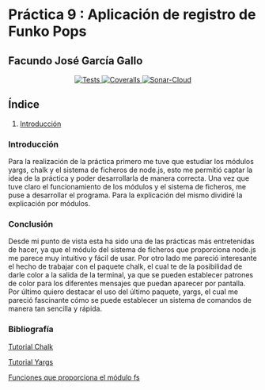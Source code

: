 # Práctica 9 : Aplicación de registro de Funko Pops

## Facundo José García Gallo


<p align="center">
  <a href="https://github.com/ULL-ESIT-INF-DSI-2223/ull-esit-inf-dsi-22-23-prct09-funko-app-facu2002/actions/workflows/node.js.yml">
    <img alt="Tests" src="https://github.com/ULL-ESIT-INF-DSI-2223/ull-esit-inf-dsi-22-23-prct09-funko-app-facu2002/actions/workflows/node.js.yml/badge.svg">
  </a>
  <a href="https://github.com/ULL-ESIT-INF-DSI-2223/ull-esit-inf-dsi-22-23-prct09-funko-app-facu2002/actions/workflows/coveralls.yml">
    <img alt="Coveralls" src="https://github.com/ULL-ESIT-INF-DSI-2223/ull-esit-inf-dsi-22-23-prct09-funko-app-facu2002/actions/workflows/coveralls.yml/badge.svg">
  </a>
  <a href="https://github.com/ULL-ESIT-INF-DSI-2223/ull-esit-inf-dsi-22-23-prct09-funko-app-facu2002/actions/workflows/sonarcloud.yml">
    <img alt="Sonar-Cloud" src="https://github.com/ULL-ESIT-INF-DSI-2223/ull-esit-inf-dsi-22-23-prct09-funko-app-facu2002/actions/workflows/sonarcloud.yml/badge.svg">
  </a>
</p>


## Índice

1. [Introducción](#introducción)


### Introducción

Para la realización de la práctica primero me tuve que estudiar los módulos yargs, chalk y el sistema de ficheros de node.js, esto me permitió captar la idea de la práctica y poder desarrollarla de manera correcta. Una vez que tuve claro el funcionamiento de los módulos y el sistema de ficheros, me puse a desarrollar el programa. Para la explicación del mismo dividiré la explicación por módulos.


### Conclusión

Desde mi punto de vista esta ha sido una de las prácticas más entretenidas de hacer, ya que el módulo del sistema de ficheros que proporciona node.js me parece muy intuitivo y fácil de usar. Por otro lado me pareció interesante el hecho de trabajar con el paquete chalk, el cual te de la posibilidad de darle color a la salida de la terminal, ya que se pueden establecer patrones de color para los diferentes mensajes que puedan aparecer por pantalla. Por último quiero destacar el uso del último paquete, yargs, el cual me pareció fascinante cómo se puede establecer un sistema de comandos de manera tan sencilla y rápida.



### Bibliografía


[Tutorial Chalk](https://programacion.net/articulo/cambia_el_color_de_fuente_de_la_consola_de_node_js_con_chalk_1103)

[Tutorial Yargs](http://yargs.js.org/)

[Funciones que proporciona el módulo fs](https://nodejs.org/docs/latest-v19.x/api/fs.html)

